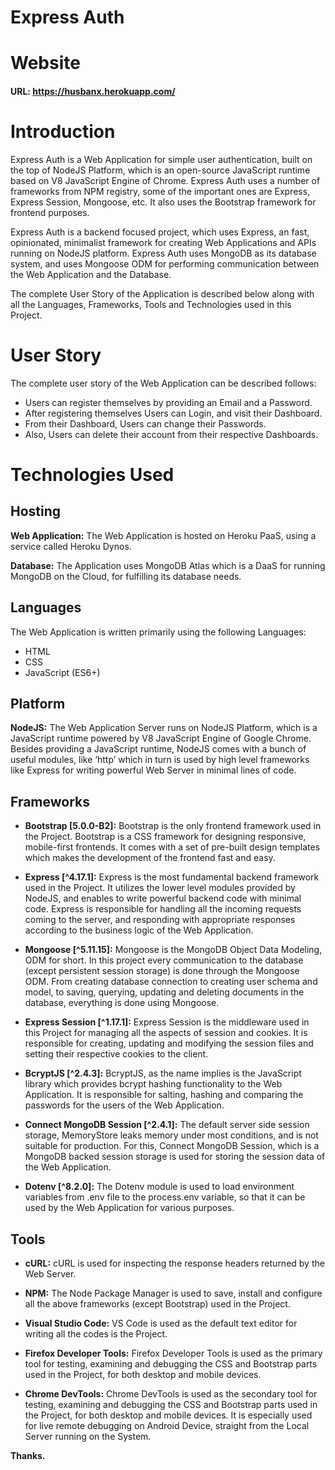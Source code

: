 # Express Auth

# Website

#### URL: https://husbanx.herokuapp.com/

# Introduction

Express Auth is a Web Application for simple user authentication, built on the top of NodeJS Platform, which is an open-source JavaScript runtime based on V8 JavaScript Engine of Chrome. Express Auth uses a number of frameworks from NPM registry, some of the important ones are Express, Express Session, Mongoose, etc. It also uses the Bootstrap framework for frontend purposes.

Express Auth is a backend focused project, which uses Express, an fast, opinionated, minimalist framework for creating Web Applications and APIs running on NodeJS platform. Express Auth uses MongoDB as its database system, and uses Mongoose ODM for performing communication between the Web Application and the Database. 

The complete User Story of the Application is described below along with all the Languages, Frameworks, Tools and Technologies used in this Project.

# User Story

The complete user story of the Web Application can be described follows:

 * Users can register themselves by providing an Email and a Password.
 * After registering themselves Users can Login, and visit their Dashboard.
 * From their Dashboard, Users can change their Passwords.
 * Also, Users can delete their account from their respective Dashboards.


# Technologies Used

## Hosting

**Web Application:** The Web Application is hosted on Heroku PaaS, using a service called Heroku Dynos.

**Database:** The Application uses MongoDB Atlas which is a DaaS for running MongoDB on the Cloud, for fulfilling its database needs.

## Languages

The Web Application is written primarily using the following Languages:

* HTML
* CSS
* JavaScript (ES6+)

## Platform

**NodeJS:** The Web Application Server runs on NodeJS Platform, which is a JavaScript runtime powered by V8 JavaScript Engine of Google Chrome. Besides providing a JavaScript runtime, NodeJS comes with a bunch of useful modules, like ‘http’ which in turn is used by high level frameworks like Express for writing powerful Web Server in minimal lines of code.

## Frameworks

* **Bootstrap [5.0.0-B2]:** Bootstrap is the only frontend framework used in the Project. Bootstrap is a CSS framework for designing responsive, mobile-first frontends. It comes with a set of pre-built design templates which makes the development of the frontend fast and easy.

* **Express [^4.17.1]:** Express is the most fundamental backend framework used in the Project. It utilizes the lower level modules provided by NodeJS, and enables to write powerful backend code with minimal code. Express is responsible for handling all the incoming requests coming to the server, and responding with appropriate responses according to the business logic of the Web Application.

* **Mongoose [^5.11.15]:** Mongoose is the MongoDB Object Data Modeling, ODM for short. In this project every communication to the database (except persistent session storage) is done through the Mongoose ODM. From creating database connection to creating user schema and model, to saving, querying, updating and deleting documents in the database, everything is done using Mongoose.

* **Express Session [^1.17.1]:** Express Session is the middleware used in this Project for managing all the aspects of session and cookies. It is responsible for creating, updating and modifying the session files and setting their respective cookies to the client.

* **BcryptJS [^2.4.3]:** BcryptJS, as the name implies is the JavaScript library which provides bcrypt hashing functionality to the Web Application. It is responsible for salting, hashing and comparing the passwords for the users of the Web Application.

* **Connect MongoDB Session [^2.4.1]:** The default server side session storage, MemoryStore leaks memory under most conditions, and is not suitable for production. For this, Connect MongoDB Session, which is a MongoDB backed session storage is used for storing the session data of the Web Application.

* **Dotenv [^8.2.0]:** The Dotenv module is used to load environment variables from .env file to the process.env variable, so that it can be used by the Web Application for various purposes.

## Tools

* **cURL:** cURL is used for inspecting the response headers returned by the Web Server.

* **NPM:** The Node Package Manager is used to save, install and configure all the above frameworks (except Bootstrap) used in the Project.

* **Visual Studio Code:** VS Code is used as the default text editor for writing all the codes is the Project.

* **Firefox Developer Tools:** Firefox Developer Tools is used as the primary tool for testing, examining and debugging the CSS and Bootstrap parts used in the Project, for both desktop and mobile devices. 

* **Chrome DevTools:** Chrome DevTools is used as the secondary tool for testing, examining and debugging the CSS and Bootstrap parts used in the Project, for both desktop and mobile devices. It is especially used for live remote debugging on Android Device, straight from the Local Server running on the System.


**Thanks.**
